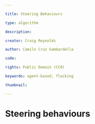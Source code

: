 ```yaml
---

title: Steering Behaviours

type: algorithm

description: 

creator: Craig Reynolds

author: Camilo Cruz Gambardella

code: 

rights: Public Domain (CC0)

keywords: agent-based, flocking

thumbnail:

---
```


# Steering behaviours